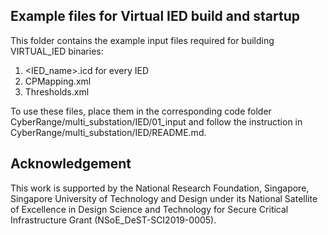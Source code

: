 ## Example files for Virtual IED build and startup

This folder contains the example input files required for building VIRTUAL_IED binaries:
1) <IED_name>.icd for every IED
2) CPMapping.xml
3) Thresholds.xml

To use these files, place them in the corresponding code folder CyberRange/multi_substation/IED/01_input and follow the instruction in CyberRange/multi_substation/IED/README.md.  

## Acknowledgement

This work is supported by the National Research Foundation, Singapore, Singapore University of Technology and Design under its National Satellite of Excellence in Design Science and Technology for Secure Critical Infrastructure Grant (NSoE_DeST-SCI2019-0005).
